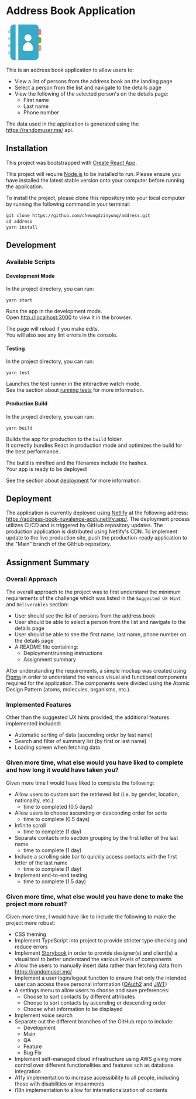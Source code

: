 # Address Book Application

![Address Book Image](./src/assets/images/address-book-thumbnail.png)

This is an address book application to allow users to:

- View a list of persons from the address book on the landing page
- Select a person from the list and navigate to the details page
- View the following of the selected person's on the details page:
  - First name
  - Last name
  - Phone number

The data used in the application is generated using the https://randomuser.me/ api.

## Installation

This project was bootstrapped with [Create React App](https://github.com/facebook/create-react-app).

This project will require [Node.js](https://nodejs.org/en/) to be installed to run. Please ensure you have installed the latest stable version onto your computer before running the application.

To install the project, please clone this repository into your local computer by running the following command in your terminal:

```
git clone https://github.com/cheungdzinyung/address.git
cd address
yarn install
```

## Development

### Available Scripts

#### Development Mode

In the project directory, you can run:

```
yarn start
```

Runs the app in the development mode.\
Open [http://localhost:3000](http://localhost:3000) to view it in the browser.

The page will reload if you make edits.\
You will also see any lint errors in the console.

#### Testing

In the project directory, you can run:

```
yarn test
```

Launches the test runner in the interactive watch mode.\
See the section about [running tests](https://facebook.github.io/create-react-app/docs/running-tests) for more information.

#### Production Build

In the project directory, you can run:

```
yarn build
```

Builds the app for production to the `build` folder.\
It correctly bundles React in production mode and optimizes the build for the best performance.

The build is minified and the filenames include the hashes.\
Your app is ready to be deployed!

See the section about [deployment](https://facebook.github.io/create-react-app/docs/deployment) for more information.

## Deployment

The application is currently deployed using [Netlify](https://www.netlify.com/) at the following address:
https://address-book-nuvalence-acdy.netlify.app/. The deployment process utilizes CI/CD and is triggered by GitHub repository updates. The production application is distributed using Netlify's CDN. To implement update to the live production site, push the production-ready application to the "Main" branch of the GitHub repository.

## Assignment Summary

### Overall Approach

The overall approach to the project was to first understand the minimum requirements of the challenge which was listed in the `Suggested UX Hint` and `Deliverables` section:

- User should see the list of persons from the address book
- User should be able to select a person from the list and navigate to the details page
- User should be able to see the first name, last name, phone number on the details page
- A README file containing:
  - Deployment/running instructions
  - Assignment summary

After understanding the requirements, a simple mockup was created using [Figma](https://www.figma.com/) in order to understand the various visual and functional components required for the application. The components were divided using the Atomic Design Pattern (atoms, molecules, organisms, etc.).

### Implemented Features

Other than the suggested UX hints provided, the additional features implemented included:

- Automatic sorting of data (ascending order by last name)
- Search and filter of summary list (by first or last name)
- Loading screen when fetching data

### Given more time, what else would you have liked to complete and how long it would have taken you?

Given more time I would have liked to complete the following:

- Allow users to custom sort the retrieved list (i.e. by gender, location, nationality, etc.)
  - time to completed (0.5 days)
- Allow users to choose ascending or descending order for sorts
  - time to complete (0.5 days)
- Infinite scroll
  - time to complete (1 day)
- Separate contacts into section grouping by the first letter of the last name
  - time to complete (1 day)
- Include a scrolling side bar to quickly access contacts with the first letter of the last name
  - time to complete (1 day)
- Implement end-to-end testing
  - time to complete (1.5 day)

### Given more time, what else would you have done to make the project more robust?

Given more time, I would have like to include the following to make the project more robust:

- CSS theming
- Implement TypeScript into project to provide stricter type checking and reduce errors
- Implement [Storybook](https://storybook.js.org/) in order to provide designer(s) and client(s) a visual tool to better understand the various levels of components
- Allow the users to manually insert data rather than fetching data from https://randomuser.me/
- Implement a user login/logout function to ensure that only the intended user can access these personal information ([OAuth2](https://oauth.net/2/) and [JWT](https://jwt.io/))
- A settings menu to allow users to choose and save preferences:
  - Choose to sort contacts by different attributes
  - Choose to sort contacts by ascending or descending order
  - Choose what information to be displayed
- Implement voice search
- Separate out the different branches of the GitHub repo to include:
  - Development
  - Main
  - QA
  - Feature
  - Bug Fix
- Implement self-managed cloud infrastructure using AWS giving more control over different functionalities and features sch as database integration
- A11y implementation to increase accessibility to all people, including those with disabilities or impairments 
- i18n implementation to allow for internationalization of contents
